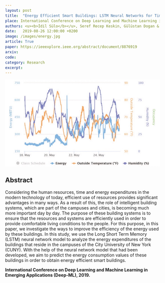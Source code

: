 ```yaml
---
layout: post
title:  "Energy Efficient Smart Buildings: LSTM Neural Networks for Time Series Prediction"
place: International Conference on Deep Learning and Machine Learning in Emerging Applications (Deep-ML), 2019
authors: <u><b>İdil Sülo</b></u>, Seref Recep Keskin, Gülüstan Dogan & Theodore Brown
date:   2019-08-26 12:00:00 +0200
image: /images/energy.jpg
article: True
paper: https://ieeexplore.ieee.org/abstract/document/8876919
arxiv:
code:
category: Research
excerpt: 
---
```


![](/images/energy.jpg)


## Abstract

Considering the human resources, time and energy expenditures in the modern technology of today, efficient use of resources provides significant advantages in many ways. As a result of this, the role of intelligent building systems, which are part of the campuses and cities, is becoming much more important day by day. The purpose of these building systems is to ensure that the resources and systems are efficiently used in order to provide comfortable living conditions to the people. For this purpose, in this paper, we investigate the ways to improve the efficiency of the energy used by these buildings. In this study, we use the Long Short Term Memory (LSTM) neural network model to analyze the energy expenditures of the buildings that reside in the campuses of the City University of New York (CUNY). With the help of the neural network model that had been developed, we aim to predict the energy consumption values of these buildings in order to obtain energy efficient smart buildings.


**International Conference on Deep Learning and Machine Learning in Emerging Applications (Deep-ML), 2019.**
